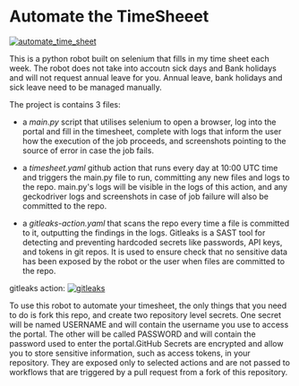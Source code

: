 # Automate the TimeSheeet   
[![automate_time_sheet](https://github.com/Beatrix-droid/selenium-python/actions/workflows/timesheet.yml/badge.svg)](https://github.com/Beatrix-droid/selenium-python/actions/workflows/timesheet.yml)

This is a python robot built on selenium that fills in my time sheet each week. The robot does not take into accoutn sick days and Bank holidays and will not request annual leave for you. Annual leave, bank holidays and sick leave need to be managed manually.

The project is contains 3 files:

* a _main.py_ script that utilises selenium to open a browser, log into the portal and fill in the timesheet, complete with logs that inform the user how the execution of the job proceeds, and screenshots pointing to the source of error in case the job fails. 

* a _timesheet.yaml_ github action that runs every day at 10:00 UTC time and triggers the main.py file to run, committing any new files and logs to the repo. main.py's logs will be visible in the logs of this action, and any geckodriver logs and screenshots in case of job failure will also be committed to the repo.

* a _gitleaks-action.yaml_ that scans the repo every time a file is committed to it, outputting the findings in the logs. Gitleaks is a SAST tool for detecting and preventing hardcoded secrets like passwords, API keys, and tokens in git repos. It is used to ensure check that no sensitive data has been exposed by the robot or the user when files are committed to the repo.

gitleaks action:
[![gitleaks](https://github.com/Beatrix-droid/selenium-python/actions/workflows/gitleaks-action.yaml/badge.svg)](https://github.com/Beatrix-droid/selenium-python/actions/workflows/gitleaks-action.yaml)

To use this robot to automate your timesheet, the only things that you need to do is fork this repo, and create two repository level secrets. One secret will be named USERNAME and will contain the username you use to access the portal. The other will be called PASSWORD and will contain the password used to enter the portal.GitHub Secrets are encrypted and allow you to store sensitive information, such as access tokens, in your repository. They are exposed only to selected actions and are not passed to workflows that are triggered by a pull request from a fork of this repository.

